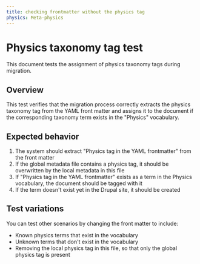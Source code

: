 ```yaml
---
title: checking frontmatter without the physics tag
physics: Meta-physics
---
```


# Physics taxonomy tag test

This document tests the assignment of physics taxonomy tags during migration.

## Overview

This test verifies that the migration process correctly extracts the physics taxonomy tag from the YAML front matter and assigns it to the document if the corresponding taxonomy term exists in the "Physics" vocabulary.

## Expected behavior

1. The system should extract "Physics tag in the YAML frontmatter" from the front matter
2. If the global metadata file contains a physics tag, it should be overwritten by the local metadata in this file
3. If "Physics tag in the YAML frontmatter" exists as a term in the Physics vocabulary, the document should be tagged with it
4. If the term doesn't exist yet in the Drupal site, it should be created

## Test variations

You can test other scenarios by changing the front matter to include:
- Known physics terms that exist in the vocabulary
- Unknown terms that don't exist in the vocabulary
- Removing the local physics tag in this file, so that only the global physics tag is present
